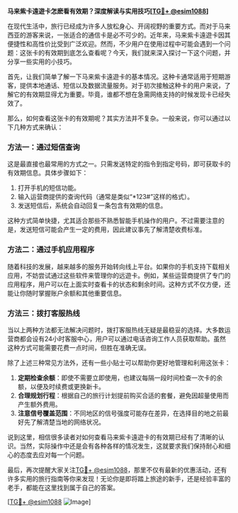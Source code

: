 **马来紫卡遠遊卡怎麽看有效期？深度解读与实用技巧[[TG💪+ @esim1088](https://t.me/s/esim1088)]**

在现代生活中，旅行已经成为许多人放松身心、开阔视野的重要方式。而对于马来西亚的游客来说，一张适合的通信卡是必不可少的。近年来，马来紫卡遠遊卡因其便捷性和高性价比受到广泛欢迎。然而，不少用户在使用过程中可能会遇到一个问题：这张卡的有效期到底怎么查看呢？今天，我们就来深入探讨一下这个问题，并分享一些实用的小技巧。

首先，让我们简单了解一下马来紫卡遠遊卡的基本情况。这种卡通常适用于短期游客，提供本地通话、短信以及数据流量服务。对于初次接触这种卡的用户来说，了解它的有效期显得尤为重要。毕竟，谁都不想在急需网络支持的时候发现卡已经失效了。

那么，如何查看这张卡的有效期呢？其实方法并不复杂。一般来说，你可以通过以下几种方式来确认：

### 方法一：通过短信查询

这是最直接也最常用的方式之一。只需发送特定的指令到指定号码，即可获取卡的有效期信息。具体步骤如下：

1. 打开手机的短信功能。
2. 输入运营商提供的查询代码（通常是类似“*123#”这样的格式）。
3. 发送短信后，系统会自动回复一条包含有效期的信息。

这种方式简单快捷，尤其适合那些不熟悉智能手机操作的用户。不过需要注意的是，发送短信可能会产生一定的费用，因此建议事先了解清楚收费标准。

### 方法二：通过手机应用程序

随着科技的发展，越来越多的服务开始转向线上平台。如果你的手机支持下载相关应用，不妨尝试通过这些软件来管理你的远遊卡。例如，某些运营商提供了专门的应用程序，用户可以在上面实时查看卡的状态和剩余时间。这种方式不仅方便，还能让你随时掌握账户余额和其他重要信息。

### 方法三：拨打客服热线

当以上两种方法都无法解决问题时，拨打客服热线无疑是最稳妥的选择。大多数运营商都会设有24小时客服中心，用户可以通过电话咨询工作人员获取帮助。虽然这种方式可能需要花费一点时间，但胜在准确无误。

除了上述三种常见方法外，还有一些小贴士可以帮助你更好地管理和利用这张卡：

1. **定期检查余额**：即使不需要立即使用，也建议每隔一段时间检查一次卡的余额，以便及时续费或更换新卡。
2. **合理规划行程**：根据自己的旅行计划提前购买合适的套餐，避免因超量使用而产生额外费用。
3. **注意信号覆盖范围**：不同地区的信号强度可能存在差异，在选择目的地之前最好先了解清楚当地的网络状况。

说到这里，相信很多读者对如何查看马来紫卡遠遊卡的有效期已经有了清晰的认识。当然，实际操作中还是会有各种各样的情况发生，这就要求我们保持耐心和细心的态度去应对每一个问题。

最后，再次提醒大家关注[TG💪+ @esim1088](https://t.me/s/esim1088)，那里不仅有最新的优惠活动，还有许多实用的旅行指南等你来发现！无论你是即将踏上旅途的新手，还是经验丰富的老手，都能在这里找到属于自己的答案。

[[TG💪+ @esim1088](https://t.me/s/esim1088) ![Image](https://i.postimg.cc/4NQfJmqS/Snipaste-2025-05-13-00-14-12.png)]
